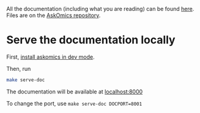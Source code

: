 All the documentation (including what you are reading) can be found [here](https://flaskomics.readthedocs.io). Files are on the [AskOmics repository](https://github.com/askomics/flaskomics/tree/master/docs).

# Serve the documentation locally

First, [install askomics in dev mode](/dev-deployment/#install-askomics).

Then, run

```bash
make serve-doc
```
The documentation will be available at [localhost:8000](localhost:8000)

To change the port, use `make serve-doc DOCPORT=8001`
